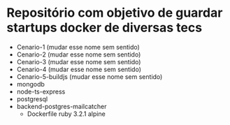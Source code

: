 # Repositório com objetivo de guardar startups docker de diversas tecs

- Cenario-1 (mudar esse nome sem sentido)
- Cenario-2 (mudar esse nome sem sentido)
- Cenario-3 (mudar esse nome sem sentido)
- Cenario-4 (mudar esse nome sem sentido)
- Cenario-5-buildjs (mudar esse nome sem sentido)
- mongodb
- node-ts-express
- postgresql
- backend-postgres-mailcatcher
  - Dockerfile ruby 3.2.1 alpine
